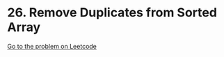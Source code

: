 # 26. Remove Duplicates from Sorted Array

[Go to the problem on Leetcode](https://leetcode.com/problems/remove-duplicates-from-sorted-array)
